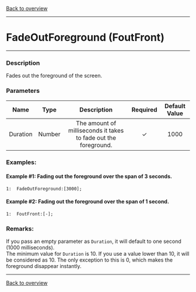 [Back to overview](index.md)

---
# FadeOutForeground (FoutFront)
---
### Description
Fades out the foreground of the screen.

### Parameters

|Name|Type|Description|Required|Default Value|
|:---:|:---:|:---:|:---:|:---:|
|Duration|Number|The amount of milliseconds it takes to fade out the foreground.|✓|1000|

### Examples:
#### Example #1: Fading out the foreground over the span of 3 seconds.
```
1:  FadeOutForeground:[3000];
```

#### Example #2: Fading out the foreground over the span of 1 second.
```
1:  FoutFront:[-];
```

### Remarks:
If you pass an empty parameter as `Duration`, it will default to one second (1000 milliseconds).  
The minimum value for `Duration` is 10. If you use a value lower than 10, it will be considered as 10. The only exception to this is 0, which makes the foreground disappear instantly.

---
[Back to overview](index.md)
